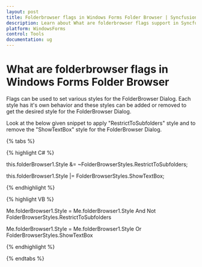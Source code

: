 ```yaml
---
layout: post
title: Folderbrowser flags in Windows Forms Folder Browser | Syncfusion
description: Learn about What are folderbrowser flags support in Syncfusion Windows Forms Folder Browser control and more details.
platform: WindowsForms
control: Tools
documentation: ug
---
```


# What are folderbrowser flags in Windows Forms Folder Browser

Flags can be used to set various styles for the FolderBrowser Dialog. Each style has it's own behavior and these styles can be added or removed to get the desired style for the FolderBrowser Dialog.

Look at the below given snippet to apply "RestrictToSubfolders" style and to remove the "ShowTextBox" style for the FolderBrowser Dialog.

{% tabs %}

{% highlight C# %}



this.folderBrowser1.Style &= ~FolderBrowserStyles.RestrictToSubfolders;

this.folderBrowser1.Style |= FolderBrowserStyles.ShowTextBox;



{% endhighlight %}

{% highlight VB %}

Me.folderBrowser1.Style = Me.folderBrowser1.Style And Not FolderBrowserStyles.RestrictToSubfolders

Me.folderBrowser1.Style = Me.folderBrowser1.Style Or FolderBrowserStyles.ShowTextBox

{% endhighlight %}

{% endtabs %}
